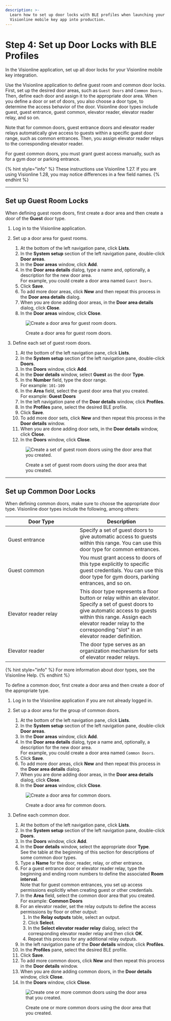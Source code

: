 ```yaml
---
description: >-
  Learn how to set up door locks with BLE profiles when launching your
  Visionline mobile key app into production.
---
```


# Step 4: Set up Door Locks with BLE Profiles

In the Visionline application, set up all door locks for your Visionline mobile key integration.

Use the Visionline application to define guest room and common door locks. First, set up the desired door areas, such as `Guest Doors` and `Common Doors`. Then, define each door and assign it to the appropriate door area. When you define a door or set of doors, you also choose a door type, to determine the access behavior of the door. Visionline door types include guest, guest entrance, guest common, elevator reader, elevator reader relay, and so on.

Note that for common doors, guest entrance doors and elevator reader relays automatically give access to guests within a specific guest door range, such as common entrances. Then, you assign elevator reader relays to the corresponding elevator reader.

For guest common doors, you must grant guest access manually, such as for a gym door or parking entrance.

{% hint style="info" %}
These instructions use Visionline 1.27. If you are using Visionline 1.28, you may notice differences in a few field names.
{% endhint %}

***

## Set up Guest Room Locks

When defining guest room doors, first create a door area and then create a door of the **Guest** door type.

1. Log in to the Visionline application.
2.  Set up a door area for guest rooms.

    1. At the bottom of the left navigation pane, click **Lists**.
    2. In the **System setup** section of the left navigation pane, double-click **Door areas**.
    3. In the **Door areas** window, click **Add**.
    4. In the **Door area details** dialog, type a name and, optionally, a description for the new door area.\
       For example, you could create a door area named `Guest Doors`.
    5. Click **Save**.
    6. To add more door areas, click **New** and then repeat this process in the **Door area details** dialog.
    7. When you are done adding door areas, in the **Door area details** dialog, click **Close**.
    8. In the **Door areas** window, click **Close**.

    <figure><img src="../../../../../.gitbook/assets/visionline-add-guest-door-area.png" alt="Create a door area for guest room doors."><figcaption><p>Create a door area for guest room doors.</p></figcaption></figure>
3.  Define each set of guest room doors.

    1. At the bottom of the left navigation pane, click **Lists**.
    2. In the **System setup** section of the left navigation pane, double-click **Doors**.
    3. In the **Doors** window, click **Add**.
    4. In the **Door details** window, select **Guest** as the door **Type**.
    5. In the **Number** field, type the door range.\
       For example: `101-109`
    6. In the **Area** field, select the guest door area that you created.\
       For example: **Guest Doors**
    7. In the left navigation pane of the **Door details** window, click **Profiles**.
    8. In the **Profiles** pane, select the desired BLE profile.
    9. Click **Save**.
    10. To add more door sets, click **New** and then repeat this process in the **Door details** window.
    11. When you are done adding door sets, in the **Door details** window, click **Close**.
    12. In the **Doors** window, click **Close**.

    <figure><img src="../../../../../.gitbook/assets/visionline-add-guest-doors-ble-profile.png" alt="Create a set of guest room doors using the door area that you created."><figcaption><p>Create a set of guest room doors using the door area that you created.</p></figcaption></figure>

***

## Set up Common Door Locks

When defining common doors, make sure to choose the appropriate door type. Visionline door types include the following, among others:

<table><thead><tr><th width="210">Door Type</th><th>Description</th></tr></thead><tbody><tr><td>Guest entrance</td><td>Specify a set of guest doors to give automatic access to guests within this range. You can use this door type for common entrances.</td></tr><tr><td>Guest common</td><td>You must grant access to doors of this type explicitly to specific guest credentials. You can use this door type for gym doors, parking entrances, and so on. </td></tr><tr><td>Elevator reader relay</td><td>This door type represents a floor button or relay within an elevator. Specify a set of guest doors to give automatic access to guests within this range. Assign each elevator reader relay to the corresponding "slot" in an elevator reader definition.</td></tr><tr><td>Elevator reader</td><td>The door type serves as an organization mechanism for sets of elevator reader relays.</td></tr></tbody></table>

{% hint style="info" %}
For more information about door types, see the Visionline Help.
{% endhint %}

To define a common door, first create a door area and then create a door of the appropriate type.

1. Log in to the Visionline application if you are not already logged in.
2.  Set up a door area for the group of common doors.

    1. At the bottom of the left navigation pane, click **Lists**.
    2. In the **System setup** section of the left navigation pane, double-click **Door areas**.
    3. In the **Door areas** window, click **Add**.
    4. In the **Door area details** dialog, type a name and, optionally, a description for the new door area.\
       For example, you could create a door area named `Common Doors`.
    5. Click **Save**.
    6. To add more door areas, click **New** and then repeat this process in the **Door area details** dialog.
    7. When you are done adding door areas, in the **Door area details** dialog, click **Close**.
    8. In the **Door areas** window, click **Close**.

    <figure><img src="../../../../../.gitbook/assets/visionline-add-common-door-area.png" alt="Create a door area for common doors."><figcaption><p>Create a door area for common doors.</p></figcaption></figure>
3.  Define each common door.

    1. At the bottom of the left navigation pane, click **Lists**.
    2. In the **System setup** section of the left navigation pane, double-click **Doors**.
    3. In the **Doors** window, click **Add**.
    4. In the **Door details** window, select the appropriate door **Type**.\
       See the table at the beginning of this section for descriptions of some common door types.
    5. Type a **Name** for the door, reader, relay, or other entrance.
    6. For a guest entrance door or elevator reader relay, type the beginning and ending room numbers to define the associated **Room interval**.\
       Note that for guest common entrances, you set up access permissions explicitly when creating guest or other credentials.
    7. In the **Area** field, select the common door area that you created.\
       For example: **Common Doors**
    8. For an elevator reader, set the relay outputs to define the access permissions by floor or other output:
       1. In the **Relay outputs** table, select an output.
       2. Click **Select**.
       3. In the **Select elevator reader relay** dialog, select the corresponding elevator reader relay and then click **OK**.
       4. Repeat this process for any additional relay outputs.
    9. In the left navigation pane of the **Door details** window, click **Profiles**.
    10. In the **Profiles** pane, select the desired BLE profile.
    11. Click **Save**.
    12. To add more common doors, click **New** and then repeat this process in the **Door details** window.
    13. When you are done adding common doors, in the **Door details** window, click **Close**.
    14. In the **Doors** window, click **Close**.

    <figure><img src="../../../../../.gitbook/assets/visionline-add-common-entrance-door-ble-profile.png" alt="Create one or more common doors using the door area that you created."><figcaption><p>Create one or more common doors using the door area that you created.</p></figcaption></figure>

